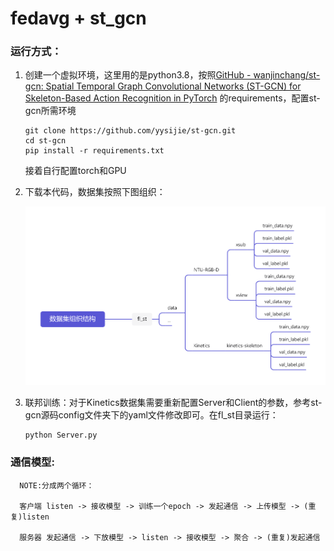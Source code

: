 # fedavg + st_gcn

### 运行方式：

1. 创建一个虚拟环境，这里用的是python3.8，按照[GitHub - wanjinchang/st-gcn: Spatial Temporal Graph Convolutional Networks (ST-GCN) for Skeleton-Based Action Recognition in PyTorch](https://github.com/wanjinchang/st-gcn) 的requirements，配置st-gcn所需环境

   ```
   git clone https://github.com/yysijie/st-gcn.git
   cd st-gcn
   pip install -r requirements.txt
   ```

   接着自行配置torch和GPU

2. 下载本代码，数据集按照下图组织：

   ![数据集组织结构](resource/数据集组织结构.png)

3. 联邦训练：对于Kinetics数据集需要重新配置Server和Client的参数，参考st-gcn源码config文件夹下的yaml文件修改即可。在fl_st目录运行：

   ```
   python Server.py
   ```

### 通信模型:
      
      NOTE:分成两个循环：
      
      客户端 listen -> 接收模型 -> 训练一个epoch -> 发起通信 -> 上传模型 -> (重复)listen
      
      服务器 发起通信 -> 下放模型 -> listen -> 接收模型 -> 聚合 -> (重复)发起通信

